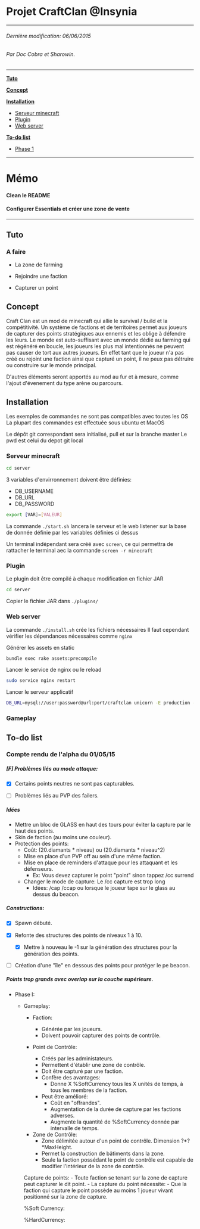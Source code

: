 # Projet CraftClan @Insynia
___
###### Dernière modification: 06/06/2015
###### Par Doc Cobra et Sharowin.
___

**[Tuto](#tuto)**

**[Concept](#concept)**

**[Installation](#installation)**
* [Serveur minecraft](#serveur-minecraft)
* [Plugin](#plugin)
* [Web server](#web-server)

**[To-do list](#to-do-list)**
* [Phase 1](#phase-1)

___
# Mémo

#### Clean le README

#### Configurer Essentials et créer une zone de vente
___

## Tuto

### A faire

* La zone de farming

* Rejoindre une faction

* Capturer un point


## Concept

Craft Clan est un mod de minecraft qui allie le survival / build et la compétitivité.
Un système de factions et de territoires permet aux joueurs de capturer des points stratégiques aux ennemis et les oblige à défendre les leurs.
Le monde est auto-suffisant avec un monde dédié au farming qui est régénéré en boucle, les joueurs les plus mal intentionnés ne peuvent pas causer de tort aux autres joueurs.
En effet tant que le joueur n'a pas créé ou rejoint une faction ainsi que capturé un point, il ne peux pas détruire ou construire sur le monde principal.


D'autres éléments seront apportés au mod au fur et à mesure, comme l'ajout d'évenement du type arène ou parcours.

## Installation

Les exemples de commandes ne sont pas compatibles avec toutes les OS
La plupart des commandes est effectuée sous ubuntu et MacOS

Le dépôt git correspondant sera initialisé, pull et sur la branche master
Le pwd est celui du depot git local

### Serveur minecraft

```bash
cd server
````

3 variables d'envirronnement doivent être définies:
- DB_USERNAME
- DB_URL
- DB_PASSWORD

```bash
export [VAR]=[VALEUR]
```

La commande `./start.sh` lancera le serveur et le web listener sur la base de donnée définie par les variables définies ci dessus

Un terminal indépendant sera créé avec `screen`, ce qui permettra de rattacher le terminal aec la commande `screen -r minecraft`

### Plugin

Le plugin doit être compilé à chaque modification en fichier JAR

```bash
cd server
```

Copier le fichier JAR dans `./plugins/`

### Web server

La commande `./install.sh` crée les fichiers nécessaires
Il faut cependant vérifier les dépendances nécessaires comme `nginx`

Générer les assets en static

```bash
bundle exec rake assets:precompile
```

Lancer le service de nginx ou le reload

```bash
sudo service nginx restart
```

Lancer le serveur applicatif

```bash
DB_URL=mysql://user:password@url:port/craftclan unicorn -E production -c config/unicorn.rb
```

### Gameplay

## To-do list

### Compte rendu de l'alpha du 01/05/15

##### [F] Problèmes liés au mode attaque:

- [x] Certains points neutres ne sont pas capturables.
- [ ] Problèmes liés au PVP des failers.


##### Idées
- Mettre un bloc de GLASS en haut des tours pour éviter la capture par le haut des points.
- Skin de faction (au moins une couleur).
- Protection des points:
    - Coût: (20.diamants * niveau) ou (20.diamants * niveau^2)
    - Mise en place d'un PVP off au sein d'une même faction.
    - Mise en place de reminders d'attaque pour les attaquant et les défenseurs.
        - Ex: Vous devez capturer le point "point" sinon tappez /cc surrend
    - Changer le mode de capture: Le /cc capture est trop long
        - Idées: /cap /ccap ou lorsque le joueur tape sur le glass au dessus du beacon.


##### Constructions:
- [x] Spawn débuté.
- [x] Refonte des structures des points de niveaux 1 à 10.
    - [x] Mettre à nouveau le -1 sur la génération des structures pour la génération des points.
            
- [ ] Création d'une "île" en dessous des points pour protéger le pe beacon.


##### Points trop grands avec overlap sur la couche supérieure.

* Phase I:
    *  Gameplay:
		* Faction:
		    - Générée par les joueurs.
			- Doivent pouvoir capturer des points de contrôle.

		* Point de Contrôle:
		    - Créés par les administateurs.
			- Permettent d'établir une zone de contrôle.
			- Doit être capturé par une faction.
			- Confère des avantages:
			    - Donne X %SoftCurrency tous les X unités de temps, à tous les membres de la faction.
			- Peut être amélioré:
			    - Coût en "offrandes".
			    - Augmentation de la durée de capture par les factions adverses.
			    - Augmente la quantité de %SoftCurrency donnée par intervalle de temps.

		- Zone de Contrôle:
		    - Zone délimitée autour d'un point de contrôle. Dimension ?*?*MaxHeight.
			- Permet la construction de bâtiments dans la zone.
			- Seule la faction possédant le point de contrôle est capable de modifier l'intérieur de la zone de contrôle.

		Capture de points:
			- Toute faction se tenant sur la zone de capture peut capturer le dit point.
			- La capture du point nécessite:
			    - Que la faction qui capture le point possède au moins 1 joueur vivant positionné sur la zone de capture.
		
		
		%Soft Currency:


		%HardCurrency:
		
		